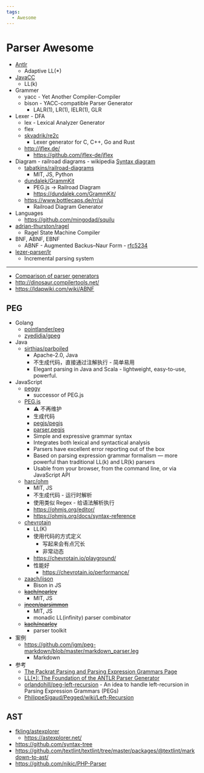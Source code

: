 ```yaml
---
tags:
  - Awesome
---
```


# Parser Awesome

- [Antlr](./antlr4.md)
  - Adaptive LL(\*)
- [JavaCC](./javacc.md)
  - LL(k)
- Grammer
  - yacc - Yet Another Compiler-Compiler
  - bison - YACC-compatible Parser Generator
    - LALR(1), LR(1), IELR(1), GLR
- Lexer - DFA
  - lex - Lexical Analyzer Generator
  - flex
  - [skvadrik/re2c](https://github.com/skvadrik/re2c)
    - Lexer generator for C, C++, Go and Rust
  - http://jflex.de/
    - https://github.com/jflex-de/jflex
- Diagram - railroad diagrams - wikipedia [Syntax diagram](https://en.wikipedia.org/wiki/Syntax_diagram)
  - [tabatkins/railroad-diagrams](https://github.com/tabatkins/railroad-diagrams)
    - MIT, JS, Python
  - [dundalek/GrammKit](https://github.com/dundalek/GrammKit)
    - PEG.js -> Railroad Diagram
    - https://dundalek.com/GrammKit/
  - https://www.bottlecaps.de/rr/ui
    - Railroad Diagram Generator
- Languages
  - https://github.com/mingodad/squilu
- [adrian-thurston/ragel](https://github.com/adrian-thurston/ragel)
  - Ragel State Machine Compiler
- BNF, ABNF, EBNF
  - ABNF - Augmented Backus–Naur Form - [rfc5234](https://www.rfc-editor.org/rfc/rfc5234.html)
- [lezer-parser/lr](https://github.com/lezer-parser/lr)
  - Incremental parsing system

---

- [Comparison of parser generators](https://en.wikipedia.org/wiki/Comparison_of_parser_generators)
- http://dinosaur.compilertools.net/
- https://ldapwiki.com/wiki/ABNF

## PEG

- Golang
  - [pointlander/peg](https://github.com/pointlander/peg)
  - [zyedidia/gpeg](https://github.com/zyedidia/gpeg)
- Java
  - [sirthias/parboiled](https://github.com/sirthias/parboiled)
    - Apache-2.0, Java
    - 不生成代码，直接通过注解执行 - 简单易用
    - Elegant parsing in Java and Scala - lightweight, easy-to-use, powerful.
- JavaScript
  - [peggy](./peggy.md)
    - successor of PEG.js
  - [PEG.js](./pegjs.md)
    - ⚠️ 不再维护
    - 生成代码
    - [pegjs/pegjs](https://github.com/pegjs/pegjs)
    - [parser.pegjs](https://github.com/pegjs/pegjs/blob/master/src/parser.pegjs)
    - Simple and expressive grammar syntax
    - Integrates both lexical and syntactical analysis
    - Parsers have excellent error reporting out of the box
    - Based on parsing expression grammar formalism — more powerful than traditional LL(k) and LR(k) parsers
    - Usable from your browser, from the command line, or via JavaScript API
  - [harc/ohm](./ohmjs.md)
    - MIT, JS
    - 不生成代码 - 运行时解析
    - 使用类似 Regex - 给语法解析执行
    - https://ohmjs.org/editor/
    - https://ohmjs.org/docs/syntax-reference
  - [chevrotain](https://github.com/Chevrotain/chevrotain)
    - LL(K)
    - 使用代码的方式定义
      - 写起来会有点冗长
      - 非常动态
    - https://chevrotain.io/playground/
    - 性能好
      - https://chevrotain.io/performance/
  - [zaach/jison](https://github.com/zaach/jison)
    - Bison in JS
  - ~~[kach/nearley](https://github.com/kach/nearley)~~
    - MIT, JS
  - ~~[jneen/parsimmon](https://github.com/jneen/parsimmon)~~
    - MIT, JS
    - monadic LL(infinity) parser combinator
  - ~~[kach/nearley](https://github.com/kach/nearley)~~
    - parser toolkit
- 案例
  - https://github.com/jgm/peg-markdown/blob/master/markdown_parser.leg
    - Markdown
- 参考
  - [The Packrat Parsing and Parsing Expression Grammars Page](http://bford.info/packrat/)
  - [LL(\*): The Foundation of the ANTLR Parser Generator](http://www.antlr.org/papers/LL-star-PLDI11.pdf)
  - [orlandohill/peg-left-recursion](https://github.com/orlandohill/peg-left-recursion) - An idea to handle left-recursion in Parsing Expression Grammars (PEGs)
  - [PhilippeSigaud/Pegged/wiki/Left-Recursion](https://github.com/PhilippeSigaud/Pegged/wiki/Left-Recursion)

## AST

- [fkling/astexplorer](https://github.com/fkling/astexplorer)
  - https://astexplorer.net/
- https://github.com/syntax-tree
- https://github.com/textlint/textlint/tree/master/packages/@textlint/markdown-to-ast/
- https://github.com/nikic/PHP-Parser
